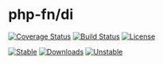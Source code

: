 # php-fn/di

[![Coverage Status](https://coveralls.io/repos/github/php-fn/php-fn-di/badge.svg?branch=master)](https://coveralls.io/github/php-fn/php-fn-di?branch=master)
[![Build Status](https://travis-ci.org/php-fn/php-fn-di.svg?branch=master)](https://travis-ci.org/php-fn/php-fn-di)
[![License](https://poser.pugx.org/php-fn/di/license)](https://packagist.org/packages/php-fn/di)

[![Stable](https://poser.pugx.org/php-fn/di/version)](https://packagist.org/packages/php-fn/di)
[![Downloads](https://poser.pugx.org/php-fn/di/downloads)](https://packagist.org/packages/php-fn/di)
[![Unstable](https://poser.pugx.org/php-fn/di/v/unstable)](https://packagist.org/packages/php-fn/di)
